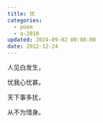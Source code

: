 ```yaml
---
title: 忧
categories:
  - poem
  - a-2010
updated: 2024-09-02 00:00:00
date: 2012-12-24
---
```


人见白发生，

忧我心忧甚。

天下事多扰，

从不为惜身。